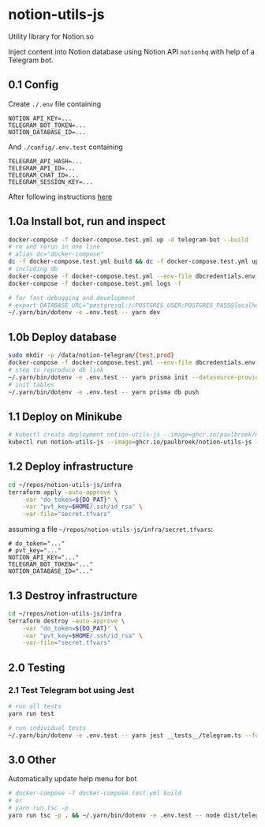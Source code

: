 # notion-utils-js

Utility library for Notion.so

Inject content into Notion database using Notion API `notionhq` with help of a Telegram bot.

## 0.1 Config

Create `./.env` file containing

```vim
NOTION_API_KEY=...
TELEGRAM_BOT_TOKEN=...
NOTION_DATABASE_ID=...
```

And `./config/.env.test` containing

```vim
TELEGRAM_API_HASH=...
TELEGRAM_API_ID=...
TELEGRAM_CHAT_ID=...
TELEGRAM_SESSION_KEY=...
```

After following instructions [here](https://github.com/gram-js/gramjs)

## 1.0a Install bot, run and inspect

```bash
docker-compose -f docker-compose.test.yml up -d telegram-bot --build
# rm and rerun in one line
# alias dc="docker-compose"
dc -f docker-compose.test.yml build && dc -f docker-compose.test.yml up -d telegram-bot && dc -f docker-compose.test.yml logs -f
# including db
docker-compose -f docker-compose.test.yml --env-file dbcredentials.env up -d --build
docker-compose -f docker-compose.test.yml logs -f

# for fast debugging and development
# export DATABASE_URL="postgresql://POSTGRES_USER:POSTGRES_PASS@localhost:5432/notion-telegram?schema=public" && yarn dev
~/.yarn/bin/dotenv -e .env.test -- yarn dev
```

## 1.0b Deploy database

```bash
sudo mkdir -p /data/notion-telegram/{test,prod}
docker-compose -f docker-compose.test.yml --env-file dbcredentials.env up -d postgres
# step to reproduce db link
~/.yarn/bin/dotenv -e .env.test -- yarn prisma init --datasource-provider postgresql
# init tables
~/.yarn/bin/dotenv -e .env.test -- yarn prisma db push
```

## 1.1 Deploy on Minikube

```bash
# kubectl create deployment notion-utils-js --image=ghcr.io/paulbroek/notion-utils-js
kubectl run notion-utils-js --image=ghcr.io/paulbroek/notion-utils-js --image-pull-policy=Never
```

## 1.2 Deploy infrastructure

```bash
cd ~/repos/notion-utils-js/infra
terraform apply -auto-approve \
    -var "do_token=${DO_PAT}" \
    -var "pvt_key=$HOME/.ssh/id_rsa" \
    -var-file="secret.tfvars"
```

assuming a file `~/repos/notion-utils-js/infra/secret.tfvars`:

```vim
# do_token="..."
# pvt_key="..."
NOTION_API_KEY="..."
TELEGRAM_BOT_TOKEN="..."
NOTION_DATABASE_ID="..."
```

## 1.3 Destroy infrastructure

```bash
cd ~/repos/notion-utils-js/infra
terraform destroy -auto-approve \
    -var "do_token=${DO_PAT}" \
    -var "pvt_key=$HOME/.ssh/id_rsa" \
    -var-file="secret.tfvars"
```

## 2.0 Testing

### 2.1 Test Telegram bot using Jest

```bash
# run all tests
yarn run test

# run individual tests
~/.yarn/bin/dotenv -e .env.test -- yarn jest __tests__/telegram.ts --force-exit --runInBand
```

## 3.0 Other

Automatically update help menu for bot

```bash
# docker-compose -f docker-compose.test.yml build
# or
# yarn run tsc -p .
yarn run tsc -p . && ~/.yarn/bin/dotenv -e .env.test -- node dist/telegram/update-instructions.js
```
